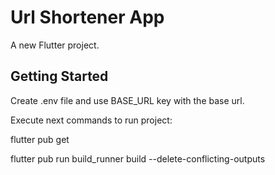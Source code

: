 # Url Shortener App

A new Flutter project.

## Getting Started

Create .env file and use BASE_URL key with the base url.

Execute next commands to run project:

flutter pub get

flutter pub run build_runner build --delete-conflicting-outputs
